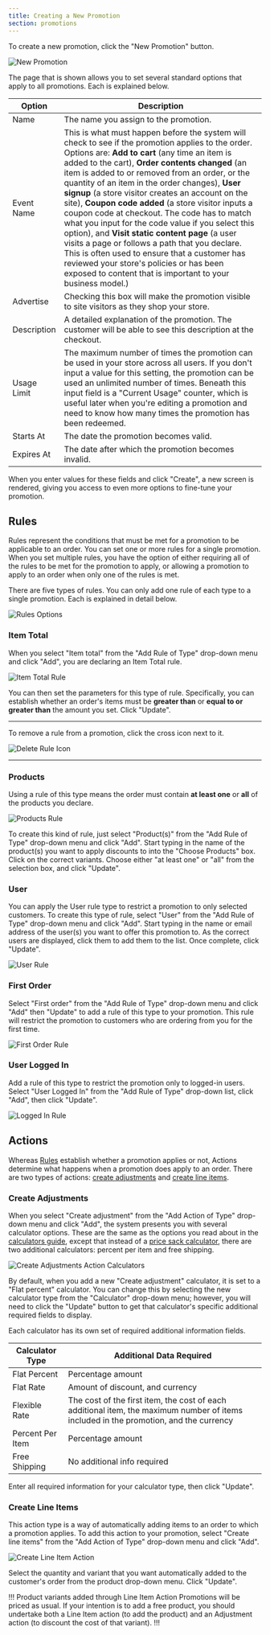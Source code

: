 ```yaml
---
title: Creating a New Promotion
section: promotions
---
```


To create a new promotion, click the "New Promotion" button.

![New Promotion](../../../images/user/promotions/new_promotion.jpg)

The page that is shown allows you to set several standard options that apply to all promotions. Each is explained below.

Option | Description
|---|---|
Name | The name you assign to the promotion.
Event Name | This is what must happen before the system will check to see if the promotion applies to the order. Options are: **Add to cart** (any time an item is added to the cart), **Order contents changed** (an item is added to or removed from an order, or the quantity of an item in the order changes), **User signup** (a store visitor creates an account on the site), **Coupon code added** (a store visitor inputs a coupon code at checkout. The code has to match what you input for the code value if you select this option), and **Visit static content page** (a user visits a page or follows a path that you declare. This is often used to ensure that a customer has reviewed your store's policies or has been exposed to content that is important to your business model.)
Advertise | Checking this box will make the promotion visible to site visitors as they shop your store.
Description | A detailed explanation of the promotion. The customer will be able to see this description at the checkout.
Usage Limit | The maximum number of times the promotion can be used in your store across all users. If you don't input a value for this setting, the promotion can be used an unlimited number of times. Beneath this input field is a "Current Usage" counter, which is useful later when you're editing a promotion and need to know how many times the promotion has been redeemed.
Starts At | The date the promotion becomes valid.
Expires At | The date after which the promotion becomes invalid.

When you enter values for these fields and click "Create", a new screen is rendered, giving you access to even more options to fine-tune your promotion.

## Rules

Rules represent the conditions that must be met for a promotion to be applicable to an order. You can set one or more rules for a single promotion. When you set multiple rules, you have the option of either requiring all of the rules to be met for the promotion to apply, or allowing a promotion to apply to an order when only one of the rules is met.

There are five types of rules. You can only add one rule of each type to a single promotion. Each is explained in detail below.

![Rules Options](../../../images/user/promotions/rules_options.jpg)

### Item Total

When you select "Item total" from the "Add Rule of Type" drop-down menu and click "Add", you are declaring an Item Total rule.

![Item Total Rule](../../../images/user/promotions/item_total_rule.jpg)

You can then set the parameters for this type of rule. Specifically, you can establish whether an order's items must be **greater than** or **equal to or greater than** the amount you set. Click "Update".

***
To remove a rule from a promotion, click the cross icon next to it.

![Delete Rule Icon](../../../images/user/promotions/delete_rule_icon.jpg)
***

### Products

Using a rule of this type means the order must contain **at least one** or **all** of the products you declare.

![Products Rule](../../../images/user/promotions/products_rule.jpg)

To create this kind of rule, just select "Product(s)" from the "Add Rule of Type" drop-down menu and click "Add". Start typing in the name of the product(s) you want to apply discounts to into the "Choose Products" box. Click on the correct variants. Choose either "at least one" or "all" from the selection box, and click "Update".

### User

You can apply the User rule type to restrict a promotion to only selected customers. To create this type of rule, select "User" from the "Add Rule of Type" drop-down menu and click "Add". Start typing in the name or email address of the user(s) you want to offer this promotion to. As the correct users are displayed, click them to add them to the list. Once complete, click "Update".

![User Rule](../../../images/user/promotions/user_rule.jpg)

### First Order

Select "First order" from the "Add Rule of Type" drop-down menu and click "Add" then "Update" to add a rule of this type to your promotion. This rule will restrict the promotion to customers who are ordering from you for the first time.

![First Order Rule](../../../images/user/promotions/first_order_rule.jpg)

### User Logged In

Add a rule of this type to restrict the promotion only to logged-in users. Select "User Logged In" from the "Add Rule of Type" drop-down list, click "Add", then click "Update".

![Logged In Rule](../../../images/user/promotions/logged_in_rule.jpg)

## Actions

Whereas [Rules](#rules) establish whether a promotion applies or not, Actions determine what happens when a promotion does apply to an order. There are two types of actions: [create adjustments](#create-adjustments) and [create line items](#create-line-items).

### Create Adjustments

When you select "Create adjustment" from the "Add Action of Type" drop-down menu and click "Add", the system presents you with several calculator options. These are the same as the options you read about in the [calculators guide](/user/shipments/calculators.html), except that instead of a [price sack calculator](/user/shipments/calculators.html#price-sack), there are two additional calculators: percent per item and free shipping.

![Create Adjustments Action Calculators](../../../images/user/promotions/create_adjustment.jpg)

By default, when you add a new "Create adjustment" calculator, it is set to a "Flat percent" calculator. You can change this by selecting the new calculator type from the "Calculator" drop-down menu; however, you will need to click the "Update" button to get that calculator's specific additional required fields to display.

Each calculator has its own set of required additional information fields.

Calculator Type | Additional Data Required
|---|---|
Flat Percent | Percentage amount
Flat Rate | Amount of discount, and currency
Flexible Rate | The cost of the first item, the cost of each additional item, the maximum number of items included in the promotion, and the currency
Percent Per Item | Percentage amount
Free Shipping | No additional info required

Enter all required information for your calculator type, then click "Update".

### Create Line Items

This action type is a way of automatically adding items to an order to which a promotion applies. To add this action to your promotion, select "Create line items" from the "Add Action of Type" drop-down menu and click "Add".

![Create Line Item Action](../../../images/user/promotions/create_line_item.jpg)

Select the quantity and variant that you want automatically added to the customer's order from the product drop-down menu. Click "Update".

!!!
Product variants added through Line Item Action Promotions will be priced as usual. If your intention is to add a free product, you should undertake both a Line Item action (to add the product) and an Adjustment action (to discount the cost of that variant).
!!!
